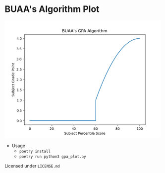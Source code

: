 # BUAA's Algorithm Plot

![BUAA's Algorithm Plot](./gpa.png "BUAA's Algorithm Plot")

- Usage
    - `poetry install`
    - `poetry run python3 gpa_plot.py`

Licensed under `LICENSE.md`
